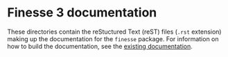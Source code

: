 # Finesse 3 documentation

These directories contain the reStuctured Text (reST) files (`.rst` extension) making up
the documentation for the `finesse` package. For information on how to build the
documentation, see the [existing
documentation](https://finesse.ifosim.org/docs/develop/developer/documenting.html#building-the-documentation).
